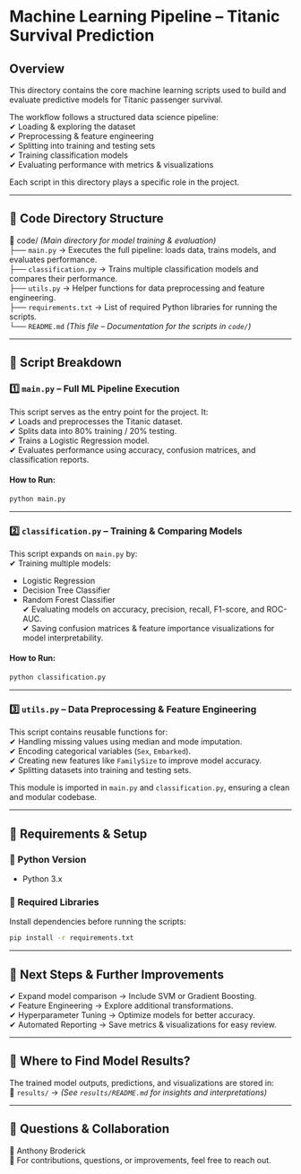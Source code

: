 # Machine Learning Pipeline – Titanic Survival Prediction  

## Overview  
This directory contains the core machine learning scripts used to build and evaluate predictive models for Titanic passenger survival.  

The workflow follows a structured data science pipeline:  
✔ Loading & exploring the dataset  
✔ Preprocessing & feature engineering  
✔ Splitting into training and testing sets  
✔ Training classification models  
✔ Evaluating performance with metrics & visualizations  

Each script in this directory plays a specific role in the project.

---

## 📂 Code Directory Structure  

📂 code/ _(Main directory for model training & evaluation)_  
├── `main.py` → Executes the full pipeline: loads data, trains models, and evaluates performance.  
├── `classification.py` → Trains multiple classification models and compares their performance.  
├── `utils.py` → Helper functions for data preprocessing and feature engineering.  
├── `requirements.txt` → List of required Python libraries for running the scripts.  
└── `README.md` _(This file – Documentation for the scripts in `code/`)_  

---

## 🔹 Script Breakdown  

### 1️⃣ `main.py` – Full ML Pipeline Execution  
This script serves as the entry point for the project. It:  
✔ Loads and preprocesses the Titanic dataset.  
✔ Splits data into 80% training / 20% testing.  
✔ Trains a Logistic Regression model.  
✔ Evaluates performance using accuracy, confusion matrices, and classification reports.  

#### How to Run:  
```bash
python main.py
```

---

### 2️⃣ `classification.py` – Training & Comparing Models  
This script expands on `main.py` by:  
✔ Training multiple models:  
   - Logistic Regression  
   - Decision Tree Classifier  
   - Random Forest Classifier  
✔ Evaluating models on accuracy, precision, recall, F1-score, and ROC-AUC.  
✔ Saving confusion matrices & feature importance visualizations for model interpretability.  

#### How to Run:  
```bash
python classification.py
```

---

### 3️⃣ `utils.py` – Data Preprocessing & Feature Engineering  
This script contains reusable functions for:  
✔ Handling missing values using median and mode imputation.  
✔ Encoding categorical variables (`Sex`, `Embarked`).  
✔ Creating new features like `FamilySize` to improve model accuracy.  
✔ Splitting datasets into training and testing sets.  

This module is imported in `main.py` and `classification.py`, ensuring a clean and modular codebase.

---

## 📌 Requirements & Setup  

### 🔹 Python Version  
- Python 3.x  

### 🔹 Required Libraries  
Install dependencies before running the scripts:  
```bash
pip install -r requirements.txt
```  

---

## 📌 Next Steps & Further Improvements  
✔ Expand model comparison → Include SVM or Gradient Boosting.  
✔ Feature Engineering → Explore additional transformations.  
✔ Hyperparameter Tuning → Optimize models for better accuracy.  
✔ Automated Reporting → Save metrics & visualizations for easy review.  

---

## 📌 Where to Find Model Results?  
The trained model outputs, predictions, and visualizations are stored in:  
📂 `results/` → _(See `results/README.md` for insights and interpretations)_  

---

## 📩 Questions & Collaboration  
👤 Anthony Broderick  
📩 For contributions, questions, or improvements, feel free to reach out.  
